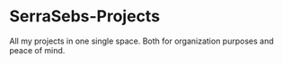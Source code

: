 # SerraSebs-Projects
All my projects in one single space. Both for organization purposes and peace of mind.
